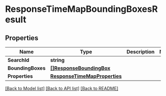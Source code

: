 # ResponseTimeMapBoundingBoxesResult

## Properties
Name | Type | Description | Notes
------------ | ------------- | ------------- | -------------
**SearchId** | **string** |  | 
**BoundingBoxes** | [**[]ResponseBoundingBox**](ResponseBoundingBox.md) |  | 
**Properties** | [**ResponseTimeMapProperties**](ResponseTimeMapProperties.md) |  | 

[[Back to Model list]](../README.md#documentation-for-models) [[Back to API list]](../README.md#documentation-for-api-endpoints) [[Back to README]](../README.md)


